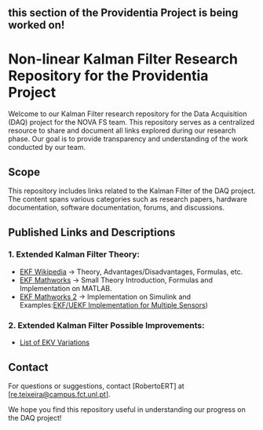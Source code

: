 ## this section of the Providentia Project is being worked on!

# Non-linear Kalman Filter Research Repository for the Providentia Project

Welcome to our Kalman Filter research repository for the Data Acquisition (DAQ) project for the NOVA FS team. 
This repository serves as a centralized resource to share and document all links explored during our research phase. 
Our goal is to provide transparency and understanding of the work conducted by our team.

## Scope

This repository includes links related to the Kalman Filter of the DAQ project. 
The content spans various categories such as research papers, hardware documentation, software documentation, forums, and discussions.

## Published Links and Descriptions

### 1. Extended Kalman Filter Theory: 
- [EKF Wikipedia](https://en.wikipedia.org/wiki/Extended_Kalman_filter) -> Theory, Advantages/Disadvantages, Formulas, etc.
- [EKF Mathworks](https://www.mathworks.com/help/driving/ug/extended-kalman-filters.html) -> Small Theory Introduction, Formulas and Implementation on MATLAB.
- [EKF Mathworks 2](https://www.mathworks.com/help/control/ref/ekf_block.html) -> Implementation on Simulink and Examples:[EKF/UEKF Implementation for Multiple Sensors](https://www.mathworks.com/help/control/ug/multirate-nonlinear-state-estimation-in-simulink.html))

### 2. Extended Kalman Filter Possible Improvements:
- [List of EKV Variations](https://en.wikipedia.org/wiki/Extended_Kalman_filter#Modifications)

## Contact

For questions or suggestions, contact [RobertoERT] at [re.teixeira@campus.fct.unl.pt].

We hope you find this repository useful in understanding our progress on the DAQ project!

